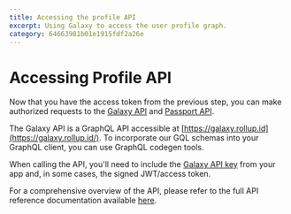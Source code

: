 ```yaml
---
title: Accessing the profile API
excerpt: Using Galaxy to access the user profile graph.
category: 64663981b01e1915fdf2a26e
---
```


# Accessing Profile API

Now that you have the access token from the previous step, you can make authorized requests to the [Galaxy API](../reference/galaxy-api.md) and [Passport API](../reference/passport-api.md).

The Galaxy API is a GraphQL API accessible at [https://galaxy.rollup.id](https://galaxy.rollup.id/). To incorporate our GQL schemas into your GraphQL client, you can use GraphQL codegen tools.

When calling the API, you'll need to include the [Galaxy API key](create-an-application.md) from your app and, in some cases, the signed JWT/access token.

For a comprehensive overview of the API, please refer to the full API reference documentation available [here](../reference/galaxy-api.md).

